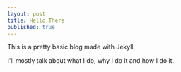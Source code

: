 ```yaml
---
layout: post
title: Hello There
published: true
---
```


This is a pretty basic blog made with Jekyll. 

I’ll mostly talk about what I do, why I do it and how I do it.
